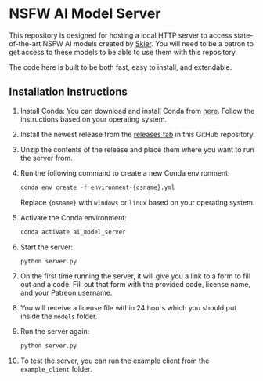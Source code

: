 # NSFW AI Model Server

This repository is designed for hosting a local HTTP server to access state-of-the-art NSFW AI models created by [Skier](https://www.patreon.com/Skier). You will need to be a patron to get access to these models to be able to use them with this repository.

The code here is built to be both fast, easy to install, and extendable.

## Installation Instructions

1. Install Conda: You can download and install Conda from [here](https://docs.conda.io/projects/conda/en/latest/user-guide/install/index.html). Follow the instructions based on your operating system.

2. Install the newest release from the [releases tab](https://github.com/skier233/nsfw_ai_model_server/releases) in this GitHub repository.

3. Unzip the contents of the release and place them where you want to run the server from.

4. Run the following command to create a new Conda environment:
    ```bash
    conda env create -f environment-{osname}.yml
    ```
    Replace `{osname}` with `windows` or `linux` based on your operating system.

5. Activate the Conda environment:
    ```bash
    conda activate ai_model_server
    ```

6. Start the server:
    ```bash
    python server.py
    ```
7. On the first time running the server, it will give you a link to a form to fill out and a code. Fill out that form with the provided code, license name, and your Patreon username.

8. You will receive a license file within 24 hours which you should put inside the `models` folder.

9. Run the server again:
    ```bash
    python server.py
    ```
10. To test the server, you can run the example client from the `example_client` folder.